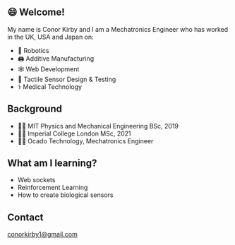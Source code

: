 ## 😄 Welcome!

My name is Conor Kirby and I am a Mechatronics Engineer who has worked in the UK, USA and Japan on:
- 🤖 Robotics
- 🖨️ Additive Manufacturing
- 🕸️ Web Development
- 🧪 Tactile Sensor Design & Testing
- ⚕️ Medical Technology

## Background
- 🧑‍🎓 MIT Physics and Mechanical Engineering BSc, 2019
- 👨‍🎓 Imperial College London MSc, 2021
- 🧑‍💻 Ocado Technology, Mechatronics Engineer

## What am I learning?
- Web sockets
- Reinforcement Learning
- How to create biological sensors

## Contact
conorkirby1@gmail.com

<!--
**ckirby19/ckirby19** is a ✨ _special_ ✨ repository because its `README.md` (this file) appears on your GitHub profile.

Here are some ideas to get you started:

- 🔭 I’m currently working on ...
- 🌱 I’m currently learning ...
- 👯 I’m looking to collaborate on ...
- 🤔 I’m looking for help with ...
- 💬 Ask me about ...
- 📫 How to reach me: ...
- 😄 Pronouns: ...
- ⚡ Fun fact: ...
-->
